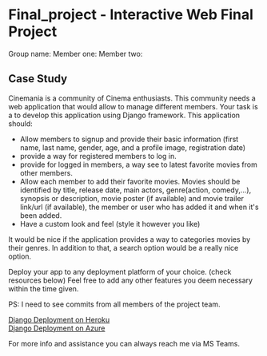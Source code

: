 # Final_project - Interactive Web Final Project

Group name:
Member one: 
Member two:

## Case Study

Cinemania is a community of Cinema enthusiasts. This community needs a web application that would allow to manage different members. Your task is a to develop this application using Django framework.
This application should:
- Allow members to signup and provide their basic information (first name, last name, gender, age, and a profile image, registration date)
- provide a way for registered members to log in.
- provide for logged in members, a way see to latest favorite movies from other members.
- Allow each member to add their favorite movies. Movies should be identified by title, release date, main actors, genre(action, comedy,...), synopsis or description, movie poster (if available) and movie trailer link/url (if available), the member or user who has added it and when it's been added.
- Have a custom look and feel (style it however you like)

It would be nice if the application provides a way to categories movies by their genres. In addition to that, a search option would be a really nice option.<br>

Deploy your app to any deployment platform of your choice. (check resources below)
Feel free to add any other features you deem necessary within the time given.

PS: I need to see commits from all members of the project team.

[Django Deployment on Heroku](https://realpython.com/django-hosting-on-heroku/) <br>
[Django Deployment on Azure](https://docs.microsoft.com/en-us/shows/beginners-series-to-django/deploying-to-azure-23-of-24--beginners-series-to-django)

For more info and assistance you can always reach me via MS Teams.


